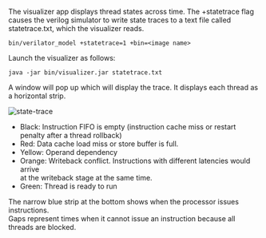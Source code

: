 The visualizer app displays thread states across time. The +statetrace flag 
causes the  verilog simulator to write state traces to a text file 
called statetrace.txt, which the visualizer reads.

    bin/verilator_model +statetrace=1 +bin=<image name>

Launch the visualizer as follows:

    java -jar bin/visualizer.jar statetrace.txt

A window will pop up which will display the trace.  It displays each thread 
as a horizontal strip.

![state-trace](https://raw.github.com/wiki/jbush001/NyuziProcessor/state-trace.png)

- Black: Instruction FIFO is empty (instruction cache miss or restart 
  penalty after a thread rollback)
- Red: Data cache load miss or store buffer is full.
- Yellow: Operand dependency
- Orange: Writeback conflict.  Instructions with different latencies would arrive  
  at the writeback stage at the same time.
- Green: Thread is ready to run

The narrow blue strip at the bottom shows when the processor issues instructions.  
Gaps represent times when it cannot issue an instruction because all threads are 
blocked.
